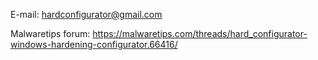 E-mail:
hardconfigurator@gmail.com

Malwaretips forum:
https://malwaretips.com/threads/hard_configurator-windows-hardening-configurator.66416/
